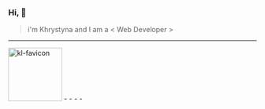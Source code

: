 ### Hi, 👋
> i'm Khrystyna
> and I am a < Web Developer >
- - - -
<img width="109" alt="kl-favicon" src="https://user-images.githubusercontent.com/61162228/131033328-d80121fa-67ae-4f8b-85f4-3fd74b6586ae.png">
- - - - 
<!--
**KhrystynaLeshko/KhrystynaLeshko** is a ✨ _special_ ✨ repository because its `README.md` (this file) appears on your GitHub profile.




<a href="https://github.com/KhrystynaLeshko">
  <img height="180em" src="https://github-readme-stats.vercel.app/api?username=KhrystynaLeshko&theme=buefy&show_icons=true" />
  <img height="180em" src="https://github-readme-stats.vercel.app/api/top-langs/?username=KhrystynaLeshko&theme=buefy&layout=compact" />
</a>


- 🔭 I’m currently working on ...
- 🌱 I’m currently learning ...
- 👯 I’m looking to collaborate on ...
- 🤔 I’m looking for help with ...
- 💬 Ask me about ...
- 📫 How to reach me: ...
- 😄 Pronouns: ...
- ⚡ Fun fact: ...
-->
